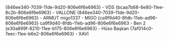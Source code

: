 {846ee340-7039-11de-9d20-806e6f6e6963} - VDS
{bcaa7b68-6e80-11ee-8c2b-806e6f6e6963} - VALLONE
{846ee340-7039-11de-9d20-806e6f6e6963} - ARMUT
migo1337 - MIGO
{ca9f9d40-8fdb-11eb-ad96-806e6f6e6963} ca9f9d40-8fdb-11eb-ad96-806e6f6e6963 - Ben 2
{e30a899f-8210-11ee-b175-806e6f6e6963} - Hüso Başkan
{7af014c0-7eec-11ee-b6e2-806e6f6e6963} - XAVI
